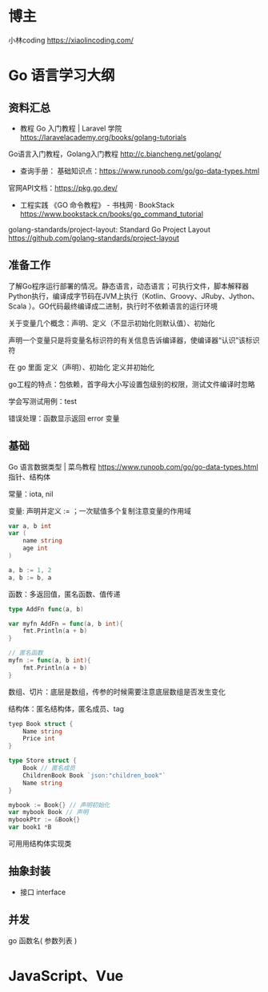 # 博主

小林coding  https://xiaolincoding.com/

# Go 语言学习大纲

## 资料汇总

- 教程
Go 入门教程 | Laravel 学院  https://laravelacademy.org/books/golang-tutorials

Go语言入门教程，Golang入门教程  http://c.biancheng.net/golang/

- 查询手册：
基础知识点：https://www.runoob.com/go/go-data-types.html

官网API文档：https://pkg.go.dev/

- 工程实践
《GO 命令教程》 - 书栈网 · BookStack  https://www.bookstack.cn/books/go_command_tutorial

golang-standards/project-layout: Standard Go Project Layout  https://github.com/golang-standards/project-layout

## 准备工作

了解Go程序运行部署的情况。静态语言，动态语言；可执行文件，脚本解释器Python执行，编译成字节码在JVM上执行（Kotlin、Groovy、JRuby、Jython、Scala ）。GO代码最终编译成二进制，执行时不依赖语言的运行环境

关于变量几个概念：声明、定义（不显示初始化则默认值）、初始化

声明一个变量只是将变量名标识符的有关信息告诉编译器，使编译器“认识”该标识符

在 go 里面
定义（声明）、初始化
定义并初始化



go工程的特点：包依赖，首字母大小写设置包级别的权限，测试文件编译时忽略

学会写测试用例：test

错误处理：函数显示返回 error 变量 

## 基础

Go 语言数据类型 | 菜鸟教程  https://www.runoob.com/go/go-data-types.html
    指针、结构体

常量：iota, nil 

变量: 声明并定义 := ；一次赋值多个复制注意变量的作用域

```go
var a, b int
var (
    name string
    age int
)

a, b := 1, 2
a, b := b, a
```

函数：多返回值，匿名函数、值传递
```go
type AddFn func(a, b)

var myfn AddFn = func(a, b int){
    fmt.Println(a + b)
}

// 匿名函数
myfn := func(a, b int){
    fmt.Println(a + b)
}
```


数组、切片：底层是数组，传参的时候需要注意底层数组是否发生变化

结构体：匿名结构体，匿名成员、tag
```go
tyep Book struct {
    Name string
    Price int
}

type Store struct {
    Book // 匿名成员
    ChildrenBook Book `json:"children_book"`
    Name string
}

mybook := Book{} // 声明初始化
var mybook Book // 声明
mybookPtr := &Book{}
var book1 *B
```
可用用结构体实现类

## 抽象封装

- 接口 interface

## 并发

go 函数名( 参数列表 )

# JavaScript、Vue
